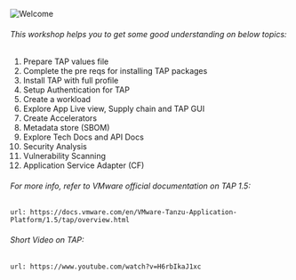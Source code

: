 ![Welcome](exercises/images/welcome.png)

###### This workshop helps you to get some good understanding on below topics: 

1. Prepare TAP values file
2. Complete the pre reqs for installing TAP packages
3. Install TAP with full profile
4. Setup Authentication for TAP
5. Create a workload
6. Explore App Live view, Supply chain and TAP GUI
7. Create Accelerators
8. Metadata store (SBOM)
9. Explore Tech Docs and API Docs
10. Security Analysis
11. Vulnerability Scanning
12. Application Service Adapter (CF)

###### For more info, refer to VMware official documentation on TAP 1.5: 

```dashboard:open-url
url: https://docs.vmware.com/en/VMware-Tanzu-Application-Platform/1.5/tap/overview.html
```

###### Short Video on TAP: 

```dashboard:open-url
url: https://www.youtube.com/watch?v=H6rbIkaJ1xc
```
